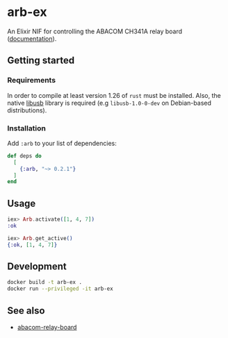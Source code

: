 # arb-ex

An Elixir NIF for controlling the ABACOM CH341A relay board
([documentation](https://hexdocs.pm/arb)).

## Getting started

### Requirements

In order to compile at least version 1.26 of `rust` must be installed. Also,
the native [libusb](https://github.com/libusb/libusb) library is required (e.g
`libusb-1.0-0-dev` on Debian-based distributions).

### Installation

Add `:arb` to your list of dependencies:

```elixir
def deps do
  [
    {:arb, "~> 0.2.1"}
  ]
end
```

## Usage

```elixir
iex> Arb.activate([1, 4, 7])
:ok

iex> Arb.get_active()
{:ok, [1, 4, 7]}
```

## Development

```bash
docker build -t arb-ex .
docker run --privileged -it arb-ex
```

## See also

* [abacom-relay-board](https://github.com/adriankumpf/abacom-relay-board)
